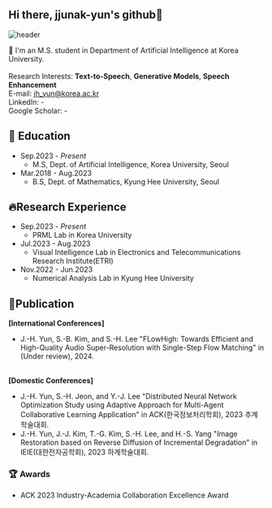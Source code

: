 ## Hi there, jjunak-yun's github👋
![header](https://capsule-render.vercel.app/api?type=rect&color=auto&height=300&section=header&text=Hello!&fontSize=90)

🏫 I'm an M.S. student in Department of Artificial Intelligence at Korea University.
<br><br>Research Interests: **Text-to-Speech**, **Generative Models**, **Speech Enhancement**
<br>E-mail: jh_yun@korea.ac.kr
<br>LinkedIn: -
<br>Google Scholar: -


## 🌱 Education
* Sep.2023 - _Present_
  * M.S, Dept. of Artificial Intelligence, Korea University, Seoul
* Mar.2018 - Aug.2023
  * B.S, Dept. of Mathematics, Kyung Hee University, Seoul

## 🔥Research Experience
* Sep.2023 - _Present_
  * PRML Lab in Korea University
* Jul.2023 - Aug.2023
  * Visual Intelligence Lab in Electronics and Telecommunications Research Institute(ETRI)
* Nov.2022 - Jun.2023
  * Numerical Analysis Lab in Kyung Hee University

## 📑Publication
**[International Conferences]**
* J.-H. Yun, S.-B. Kim, and S.-H. Lee "FLowHigh: Towards Efficient and High-Quality Audio Super-Resolution with Single-Step Flow Matching" in (Under review), 2024.

<br>**[Domestic Conferences]**
* J.-H. Yun, S.-H. Jeon, and Y.-J. Lee "Distributed Neural Network Optimization Study using Adaptive Approach for Multi-Agent Collaborative Learning Application" in ACK(한국정보처리학회), 2023 추계학술대회.
* J.-H. Yun, J.-J. Kim, T.-G. Kim, S.-H. Lee, and H.-S. Yang "Image Restoration based on Reverse Diffusion of Incremental Degradation" in IEIE(대한전자공학회), 2023 하계학술대회.

### 🏆 Awards
* ACK 2023 Industry-Academia Collaboration Excellence Award
  
<!--(
**jjunak-yun/jjunak-yun** is a ✨ _special_ ✨ repository because its `README.md` (this file) appears on your GitHub profile.

Here are some ideas to get you started:

- 🔭 I’m currently working on Korea University
- 🌱 I’m currently learning Artificial intelligence
- 👯 I’m looking to collaborate on ...
- 🤔 I’m looking for help with ...
- 💬 Ask me about ...
- 📫 How to reach me: ...
- 😄 Pronouns: ...
- ⚡ Fun fact: ...
-->
